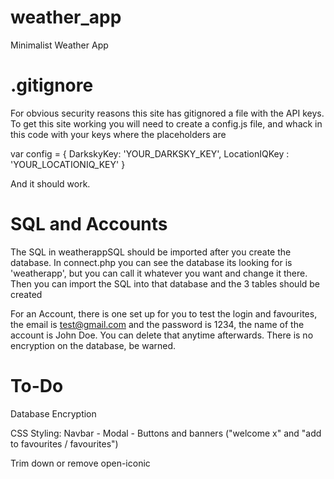 # weather_app
Minimalist Weather App

# .gitignore

For obvious security reasons this site has gitignored a file with the API keys.
To get this site working you will need to create a config.js file, and whack in this code with your keys where the placeholders are

var config = {
    DarkskyKey: 'YOUR_DARKSKY_KEY',
    LocationIQKey : 'YOUR_LOCATIONIQ_KEY'
}

And it should work.

#  SQL and Accounts

The SQL in weatherappSQL should be imported after you create the database. In connect.php you can see the database its looking for is 'weatherapp', but you can call it whatever you want and change it there. Then you can import the SQL into that database and the 3 tables should be created

For an Account, there is one set up for you to test the login and favourites, the email is test@gmail.com and the password is 1234, the name of the account is John Doe. You can delete that anytime afterwards. There is no encryption on the database, be warned.

# To-Do

Database Encryption

CSS Styling: Navbar - Modal - Buttons and banners ("welcome x" and "add to favourites / favourites")

Trim down or remove open-iconic